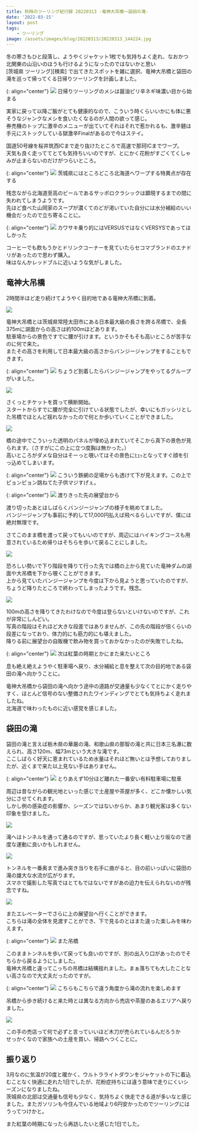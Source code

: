 ```yaml
---
title: 秋時のツーリング紀行録 20220313 -竜神大吊橋～袋田の滝-
date: '2022-03-15'
layout: post
tags:
    - ツーリング
image: /assets/images/blog/20220313/20220313_144224.jpg
---
```


冬の寒さもひと段落し、ようやくジャケット1枚でも気持ちよく走れ、なおかつ北関東の山沿いのほうも行けるようになったのではないかと思い  
[茨城県 ツーリング][検索] で出てきたスポットを雑に選択、竜神大吊橋と袋田の滝を巡って帰ってくる日帰りツーリングを計画しました。
<!--more-->

{: align="center"}
![](/assets/images/blog/20220313/20220313_112352.jpg)
日帰りツーリングのメシは醤油ピリ辛ネギ味濃い目から始まる

実家に戻って以降ご飯がとても健康的なので、こういう時くらいいかにも体に悪そうなジャンクなメシを食いたくなるのが人間の欲って感じ。  
券売機のトップに激辛のメニューが出ていてそれはそれで惹かれるも、激辛麺は手元にストックしている獄激辛Finalがあるので今はステイ。

国道50号線を桜井筑西ICまで走り抜けたところで高速で那珂ICまでワープ。  
天気も良く走っててとても気持ちいいのですが、とにかく花粉がすごくてくしゃみが止まらないのだけがつらいところ。

{: align="center"}
![](/assets/images/blog/20220313/20220313_130921.jpg)
茨城県にはところどころ北海道へワープする特異点が存在する

残念ながら北海道至高のビールであるサッポロクラシックは顕現するまでの間に失われてしまうようです。  
先ほど食べた山岡家のスープが濃くてのどが渇いていた自分には水分補給のいい機会だったので立ち寄ることに。

{: align="center"}
![](/assets/images/blog/20220313/20220313_131544.jpg)
カワサキ乗り的にはVERSUSではなくVERSYSであってほしかった

コーヒーでも飲もうかとドリンクコーナーを見ていたらセコマブランドのエナドリがあったので思わず購入。  
味はなんかレッドブルに近いような気がしました。

## 竜神大吊橋
2時間半ほど走り続けてようやく目的地である竜神大吊橋に到着。  

![](/assets/images/blog/20220313/20220313_133622.jpg)

竜神大吊橋とは茨城県常陸太田市にある日本最大級の長さを誇る吊橋で、全長375mに湖面からの高さは約100mほどあります。  
駐車場からの景色ですでに腰が引けます。というかそもそも高いところが苦手なのに何で来た。  
またその高さを利用して日本最大級の高さからバンジージャンプをすることもできます。

{: align="center"}
![](/assets/images/blog/20220313/20220313_133817.jpg)
ちょうど到着したらバンジージャンプをやってるグループがいました。

![](/assets/images/blog/20220313/20220313_134135.jpg)

さくっとチケットを買って横断開始。  
スタートからすでに腰が完全に引けている状態でしたが、幸いにもガッシリとした吊橋でほとんど揺れなかったので何とか歩いていくことができました。

![](/assets/images/blog/20220313/20220313_134445.jpg)

橋の途中でこういった透明のパネルが埋め込まれていてそこから真下の景色が見られます。（さすがにこの上に立つ度胸は無かった。）  
高いところがダメな自分はそーっと覗いてはその景色にﾋｪｯとなってすぐ顔を引っ込めてしまいます。

{: align="center"}
![](/assets/images/blog/20220313/20220313_134429.jpg)
こういう鉄網の足場からも透けて下が見えます。この上でピョンピョン跳ねてた子供マジすげぇ。

{: align="center"}
![](/assets/images/blog/20220313/20220313_135454.jpg)
渡りきった先の展望台から

渡り切ったあとはしばらくバンジージャンプの様子を眺めてました。  
バンジージャンプも事前に予約して17,000円払えば飛べるらしいですが、僕には絶対無理です。  

さてこのまま橋を渡って戻ってもいいのですが、周辺にはハイキングコースも用意されているため帰りはそちらを歩いて戻ることにしました。  

![](/assets/images/blog/20220313/20220313_141610.jpg)

恐ろしい勢いで下り階段を降りて行った先では橋の上から見ていた竜神ダムの湖面や大吊橋を下から覗くことができます。  
上から見ていたバンジージャンプを今度は下から見ようと思っていたのですが、ちょうど降りたところで終わってしまったようです。残念。

![](/assets/images/blog/20220313/20220313_142055.jpg)

100mの高さを降りてきたわけなので今度は登らないといけないのですが、これが非常にしんどい。  
写真の階段はそれほど大きな段差ではありませんが、この先の階段が倍くらいの段差になっており、体力的にも筋力的にも堪えました。  
降りる前に展望台の自販機で飲み物を買っておかなかったのが失敗でしたね。

{: align="center"}
![](/assets/images/blog/20220313/20220313_144224.jpg)
次は紅葉の時期とかにまた来たいところ

息も絶え絶えようやく駐車場へ戻り、水分補給と息を整えて次の目的地である袋田の滝へ向かうことに。  

竜神大吊橋から袋田の滝へ向かう途中の道路が交通量も少なくてとにかく走りやすく、ほとんど信号のない整備されたワインディングでとても気持ちよく走れましたね。  
北海道で味わったものに近い感覚を感じました。  

## 袋田の滝
袋田の滝と言えば栃木県の華厳の滝、和歌山県の那智の滝と共に日本三名瀑に数えられ、高さ120m、幅73mという大きな滝です。  
ここしばらく好天に恵まれているため水量はそれほど無いとは予想しておりましたが、近くまで来た以上見ない手はありません。

{: align="center"}
![](/assets/images/blog/20220313/20220313_150724.jpg)
とりあえず10分ほど離れた一番安い有料駐車場に駐車

周辺は昔ながらの観光地といった感じで土産屋や茶屋が多く、どこか懐かしい気分にさせてくれます。  
しかし例の感染症の影響か、シーズンではないからか、あまり観光客は多くない印象を受けました。  

![](/assets/images/blog/20220313/20220313_151749.jpg)

滝へはトンネルを通って通るのですが、思っていたより長く軽い上り坂なので適度な運動に良いかもしれません。

![](/assets/images/blog/20220313/20220313_152742.jpg)

トンネルを一番奥まで進み突き当りを右手に曲がると、目の前いっぱいに袋田の滝の雄大な水流が広がります。  
スマホで撮影した写真ではとてもではないですがあの迫力を伝えられないのが残念ですね。

![](/assets/images/blog/20220313/20220313_152320.jpg)

またエレベーターでさらに上の展望台へ行くことができます。  
こちらは滝の全体を見渡すことができ、下で見るのとはまた違った楽しみを味わえます。  

{: align="center"}
![](/assets/images/blog/20220313/20220313_153040.jpg)
また吊橋

このままトンネルを歩いて戻っても良いのですが、別の出入り口があったのでそちらから戻るようにしました。  
竜神大吊橋と違ってこっちの吊橋は結構揺れました。まぁ落ちても大したことない高さなので大丈夫だったのですが。

{: align="center"}
![](/assets/images/blog/20220313/20220313_153021.jpg)
こちらもこちらで違う角度から滝の流れを楽しめます

吊橋から歩き続けると来た時とは異なる方向から売店や茶屋のあるエリアへ戻りました。

![](/assets/images/blog/20220313/20220313_153634.jpg)

この手の売店って何で必ずと言っていいほど木刀が売られているんだろうか  
せっかくなので家族への土産を買い、帰路へつくことに。

## 振り返り
3月なのに気温が20度と暖かく、ウルトラライトダウンをジャケットの下に着込むことなく快適に走れた1日でしたが、花粉症持ちには違う意味で走りにくいシーズンになりましたね。  
茨城県の北部は交通量も信号も少なく、気持ちよく快走できる道が多いなと感じました。またガソリンも今住んでいる地域より6円安かったのでツーリングにはうってつけかと。

また紅葉の時期になったら再訪したいと感じた1日でした。
